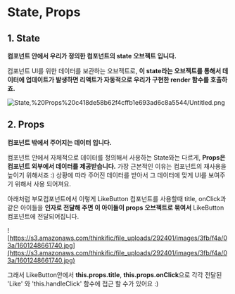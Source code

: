 # State, Props

## **1. State**

**컴포넌트 안에서 우리가 정의한 컴포넌트의 state 오브젝트 입니다.**

컴포넌트 UI를 위한 데이터를 보관하는 오브젝트로, **이 state라는 오브젝트를 통해서 데이터에 업데이트가 발생하면 리액트가 자동적으로 우리가 구현한 render 함수를 호출하죠.** 

![State,%20Props%20c418de58b62f4cffb1e693ad6c8a5544/Untitled.png](State,%20Props%20c418de58b62f4cffb1e693ad6c8a5544/Untitled.png)

## **2. Props**

**컴포넌트 밖에서 주어지는 데이터 입니다.**

컴포넌트 안에서 자체적으로 데이터를 정의해서 사용하는 State와는 다르게, **Props은 컴포넌트 외부에서 데이터를 제공받습니다.** 가장 근본적인 이유는 컴포넌트의 재사용을 높이기 위해서죠 :) 상황에 따라 주어진 데이터를 받아서 그 데이터에 맞게 UI를 보여주기 위해서 사용 되어져요.

아래처럼 부모컴포넌트에서 이렇게 LikeButton 컴포넌트를 사용할때 title, onClick과 같은 아이들을 **인자로 전달해 주면 이 아이들이 props 오브젝트로 묶여서** LikeButton 컴포넌트에 전달되어집니다.

![https://s3.amazonaws.com/thinkific/file_uploads/292401/images/3fb/f4a/03a/1601248661740.jpg](https://s3.amazonaws.com/thinkific/file_uploads/292401/images/3fb/f4a/03a/1601248661740.jpg)

그래서 LikeButton안에서 **this.props.title**, **this.props.onClick**으로 각각 전달된 'Like' 와 'this.handleClick' 함수에 접근 할 수가 있어요 :)